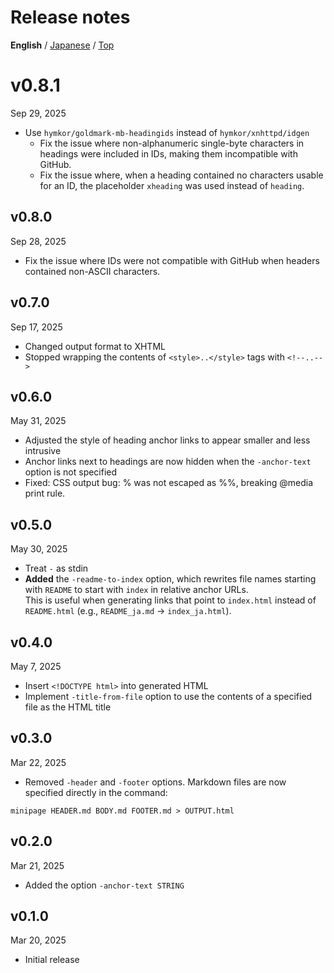 Release notes
=============
**English** / [Japanese](./release_note_ja.md) / [Top](./README.md)

v0.8.1
======
Sep 29, 2025

- Use `hymkor/goldmark-mb-headingids` instead of `hymkor/xnhttpd/idgen`
    - Fix the issue where non-alphanumeric single-byte characters in headings were included in IDs, making them incompatible with GitHub.
    - Fix the issue where, when a heading contained no characters usable for an ID, the placeholder `xheading` was used instead of `heading`.

v0.8.0
------
Sep 28, 2025

- Fix the issue where IDs were not compatible with GitHub when headers contained non-ASCII characters.

v0.7.0
------
Sep 17, 2025

- Changed output format to XHTML
- Stopped wrapping the contents of `<style>..</style>` tags with `<!--..-->`

v0.6.0
------
May 31, 2025

- Adjusted the style of heading anchor links to appear smaller and less intrusive
- Anchor links next to headings are now hidden when the `-anchor-text` option is not specified
- Fixed: CSS output bug: % was not escaped as %%, breaking @media print rule.

v0.5.0
------
May 30, 2025

- Treat `-` as stdin
- **Added** the `-readme-to-index` option, which rewrites file names starting with `README` to start with `index` in relative anchor URLs.  
    This is useful when generating links that point to `index.html` instead of `README.html` (e.g., `README_ja.md` → `index_ja.html`).

v0.4.0
------
May 7, 2025

- Insert `<!DOCTYPE html>` into generated HTML
- Implement `-title-from-file` option to use the contents of a specified file as the HTML title

v0.3.0
------
Mar 22, 2025

- Removed `-header` and `-footer` options. Markdown files are now specified directly in the command:

```
minipage HEADER.md BODY.md FOOTER.md > OUTPUT.html
```

v0.2.0
------
Mar 21, 2025

- Added the option `-anchor-text STRING`

v0.1.0
------
Mar 20, 2025

- Initial release
